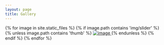 ```yaml
---
layout: page
title: Gallery
---
```



<section class="features">
  <div class="grid">
    <div class="unit whole center-on-mobiles">
      {% for image in site.static_files %}
          {% if image.path contains 'img/slider' %}
              {% unless image.path contains 'thumb' %}
                  <a href="{{ site.baseurl }}{{ image.path }}" data-lightbox="pubimg">
                  <img src="{{ site.baseurl }}{{ image.path }}" class='resizegallery imghover' alt="image"/>
                  </a>
              {% endunless %}
          {% endif %}
      {% endfor %}
    </div>
  </div>
</section>
